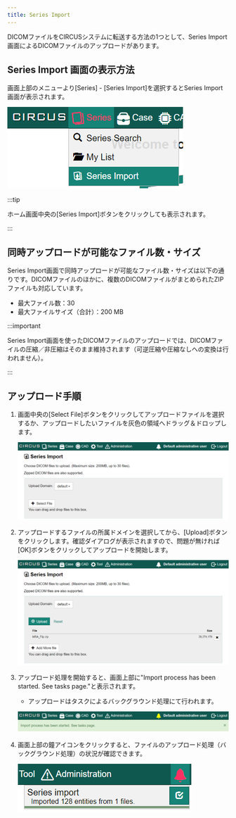 ```yaml
---
title: Series Import
---
```


DICOMファイルをCIRCUSシステムに転送する方法の1つとして、Series Import画面によるDICOMファイルのアップロードがあります。

## Series Import 画面の表示方法

画面上部のメニューより[Series] - [Series Import]を選択するとSeries Import画面が表示されます。

![Series Import from menu](series-import-01.png)

:::tip

ホーム画面中央の[Series Import]ボタンをクリックしても表示されます。

:::

## 同時アップロードが可能なファイル数・サイズ

Series Import画面で同時アップロードが可能なファイル数・サイズは以下の通りです。DICOMファイルのほかに、複数のDICOMファイルがまとめられたZIPファイルも対応しています。

- 最大ファイル数：30
- 最大ファイルサイズ（合計）：200 MB

:::important

Series Import画面を使ったDICOMファイルのアップロードでは、DICOMファイルの圧縮／非圧縮はそのまま維持されます（可逆圧縮や圧縮なしへの変換は行われません）。

:::

## アップロード手順

1. 画面中央の[Select File]ボタンをクリックしてアップロードファイルを選択するか、アップロードしたいファイルを灰色の領域へドラッグ＆ドロップします。

    ![Series Import Step1](series-import-02.png)

1. アップロードするファイルの所属ドメインを選択してから、[Upload]ボタンをクリックします。確認ダイアログが表示されますので、問題が無ければ[OK]ボタンをクリックしてアップロードを開始します。

    ![Series Import Step2](series-import-03.png)

1. アップロード処理を開始すると、画面上部に"Import process has been started. See tasks page."と表示されます。
    - アップロードはタスクによるバックグラウンド処理にて行われます。

    ![Series Import Step3](series-import-04.png)  

1. 画面上部の鐘アイコンをクリックすると、ファイルのアップロード処理（バックグラウンド処理）の状況が確認できます。

    ![Series Import Step4](series-import-05.png)